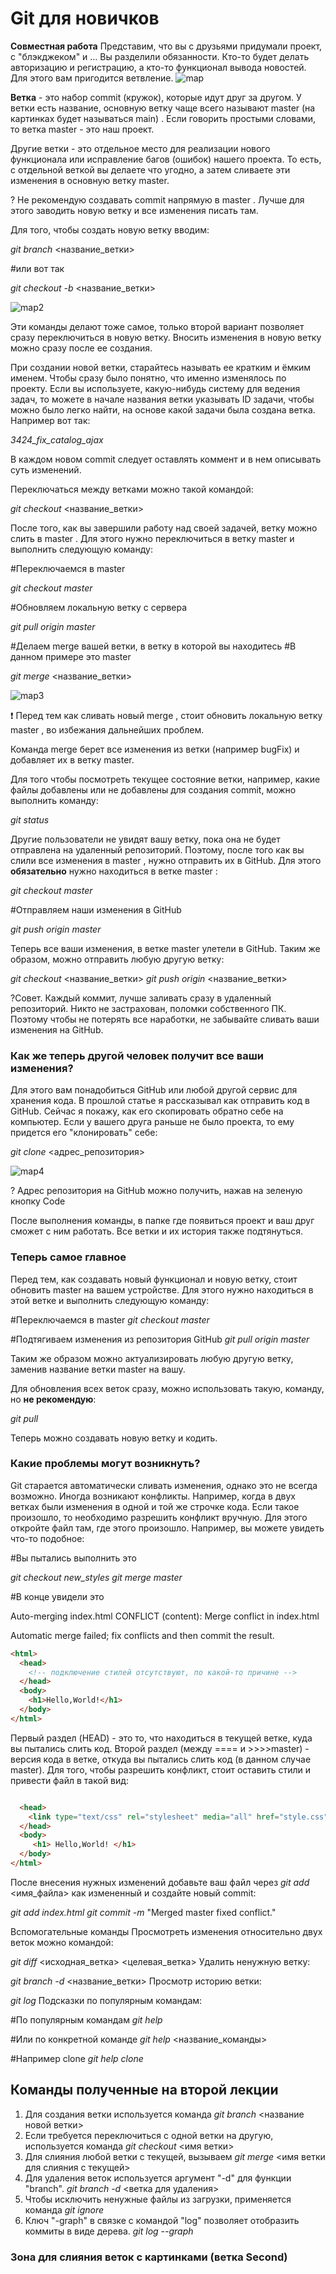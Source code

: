 # Git для новичков  
**Совместная работа**
Представим, что вы с друзьями придумали проект, с "блэкджеком" и ... Вы разделили обязанности. Кто-то будет делать авторизацию и регистрацию, а кто-то функционал вывода новостей. Для этого вам пригодится ветвление.
![map](https://habrastorage.org/r/w1560/getpro/habr/upload_files/753/f85/4b2/753f854b2ca82a2a5112e9717d1a5856.png)

**Ветка** - это набор commit (кружок), которые идут друг за другом. У ветки есть название, основную ветку чаще всего называют master (на картинках будет называться main) . Если говорить простыми словами, то ветка master - это наш проект.

Другие ветки - это отдельное место для реализации нового функционала или исправление багов (ошибок) нашего проекта. То есть, с отдельной веткой вы делаете что угодно, а затем сливаете эти изменения в основную ветку master.

? Не рекомендую создавать commit напрямую в master . Лучше для этого заводить новую ветку и все изменения писать там.

Для того, чтобы создать новую ветку вводим:

*git branch* <название_ветки>

#или вот так

*git checkout -b* <название_ветки>

![map2](https://habrastorage.org/r/w1560/getpro/habr/upload_files/2c3/0a1/699/2c30a16996c18d3c2496bb6bde28cc90.png)

Эти команды делают тоже самое, только второй вариант позволяет сразу переключиться в новую ветку. Вносить изменения в новую ветку можно сразу после ее создания.

При создании новой ветки, старайтесь называть ее кратким и ёмким именем. Чтобы сразу было понятно, что именно изменялось по проекту. Если вы используете, какую-нибудь систему для ведения задач, то можете в начале названия ветки указывать ID задачи, чтобы можно было легко найти, на основе какой задачи была создана ветка. Например вот так:

*3424_fix_catalog_ajax*

В каждом новом commit следует оставлять коммент и в нем описывать суть изменений.

Переключаться между ветками можно такой командой:

*git checkout* <название_ветки>


После того, как вы завершили работу над своей задачей, ветку можно слить в master . Для этого нужно переключиться в ветку master и выполнить следующую команду:

#Переключаемся в master

*git checkout master*

#Обновляем локальную ветку с сервера

*git pull origin master*

#Делаем merge вашей ветки, в ветку в которой вы находитесь
#В данном примере это master

*git merge* <название_ветки>

![map3](https://habrastorage.org/r/w1560/getpro/habr/upload_files/574/bb2/a87/574bb2a8719a01dad2f63e803f550a66.png)

❗️ Перед тем как сливать новый merge , стоит обновить локальную ветку master , во избежания дальнейших проблем.

Команда merge берет все изменения из ветки (например bugFix) и добавляет их в ветку master.

Для того чтобы посмотреть текущее состояние ветки, например, какие файлы добавлены или не добавлены для создания commit, можно выполнить команду:

*git status*

Другие пользователи не увидят вашу ветку, пока она не будет отправлена на удаленный репозиторий. Поэтому, после того как вы слили все изменения в master , нужно отправить их в GitHub. Для этого **обязательно** нужно находиться в ветке master :

*git checkout master*

#Отправляем наши изменения в GitHub

*git push origin master*

Теперь все ваши изменения, в ветке master улетели в GitHub. Таким же образом, можно отправить любую другую ветку:

*git checkout* <название_ветки>
*git push origin* <название_ветки>

?Совет. Каждый коммит, лучше заливать сразу в удаленный репозиторий. Никто не застрахован, поломки собственного ПК. Поэтому чтобы не потерять все наработки, не забывайте сливать ваши изменения на GitHub.

### **Как же теперь другой человек получит все ваши изменения?**

Для этого вам понадобиться GitHub или любой другой сервис для хранения кода. В прошлой статье я рассказывал как отправить код в GitHub. Сейчас я покажу, как его скопировать обратно себе на компьютер.
Если у вашего друга раньше не было проекта, то ему придется его "клонировать" себе:

*git clone* <адрес_репозитория>

![map4](https://habrastorage.org/r/w1560/getpro/habr/upload_files/a84/b99/f71/a84b99f712637dd2fb37b93e62f8a48c.png)

? Адрес репозитория на GitHub можно получить, нажав на зеленую кнопку Code

После выполнения команды, в папке где появиться проект и ваш друг сможет с ним работать. Все ветки и их история также подтянуться.

### **Теперь самое главное**

Перед тем, как создавать новый функционал и новую ветку, стоит обновить master на вашем устройстве. Для этого нужно находиться в этой ветке и выполнить следующую команду:

#Переключаемся в master
*git checkout master*

#Подтягиваем изменения из репозитория GitHub
*git pull origin master*

Таким же образом можно актуализировать любую другую ветку, заменив название ветки master на вашу.

Для обновления всех веток сразу, можно использовать такую, команду, но **не рекомендую**:

*git pull*

Теперь можно создавать новую ветку и кодить.

### **Какие проблемы могут возникнуть?**

Git старается автоматически сливать изменения, однако это не всегда возможно. Иногда возникают конфликты. Например, когда в двух ветках были изменения в одной и той же строчке кода. Если такое произошло, то необходимо разрешить конфликт вручную. Для этого откройте файл там, где этого произошло. Например, вы можете увидеть что-то подобное:

#Вы пытались выполнить это

*git checkout new_styles
git merge master*

#В конце увидели это

Auto-merging index.html
CONFLICT (content): Merge conflict in index.html

Automatic merge failed; fix conflicts and then commit the result.

```html
<html>
  <head>
    <!-- подключение стилей отсутствуют, по какой-то причине -->
  </head>
  <body>
    <h1>Hello,World!</h1>
  </body>
</html>
```

Первый раздел (HEAD) - это то, что находиться в текущей ветке, куда вы пытались слить код. Второй раздел (между ==== и >>>>master) - версия кода в ветке, откуда вы пытались слить код (в данном случае master). Для того, чтобы разрешить конфликт, стоит оставить стили и привести файл в такой вид:

```html

  <head>
    <link type="text/css" rel="stylesheet" media="all" href="style.css" />
  </head>
  <body>
     <h1> Hello,World! </h1>
  </body>
</html>

```

После внесения нужных изменений добавьте ваш файл через *git add* <имя_файла> как измененный и создайте новый commit:

*git add index.html
git commit -m* "Merged master fixed conflict."

Вспомогательные команды
Просмотреть изменения относительно двух веток можно командой:

*git diff* <исходная_ветка> <целевая_ветка>
Удалить ненужную ветку:

*git branch -d* <название_ветки>
Просмотр историю ветки:

*git log*
Подсказки по популярным командам:

#По популярным командам
*git help*

#Или по конкретной команде
*git help* <название_команды>

#Например clone
*git help clone*

 ## Команды полученные на второй лекции 
 1. Для создания ветки используется команда *git branch* <название новой ветки>
 2. Если требуется переключиться с одной ветки на другую, используется команда *git checkout* <имя ветки>
 3. Для слияния любой ветки с текущей, вызываем *git merge* <имя ветки для слияния с текущей>
 4. Для удаления веток используется аргумент "-d" для функции "branch". *git branch -d* <ветка для удаления> 
 5. Чтобы исключить ненужные файлы из загрузки, применяется команда *git ignore*
 6.  Ключ "-graph" в связке с командой "log" позволяет отобразить коммиты в виде дерева. *git log --graph* 


### Зона для слияния веток с картинками (ветка Second)